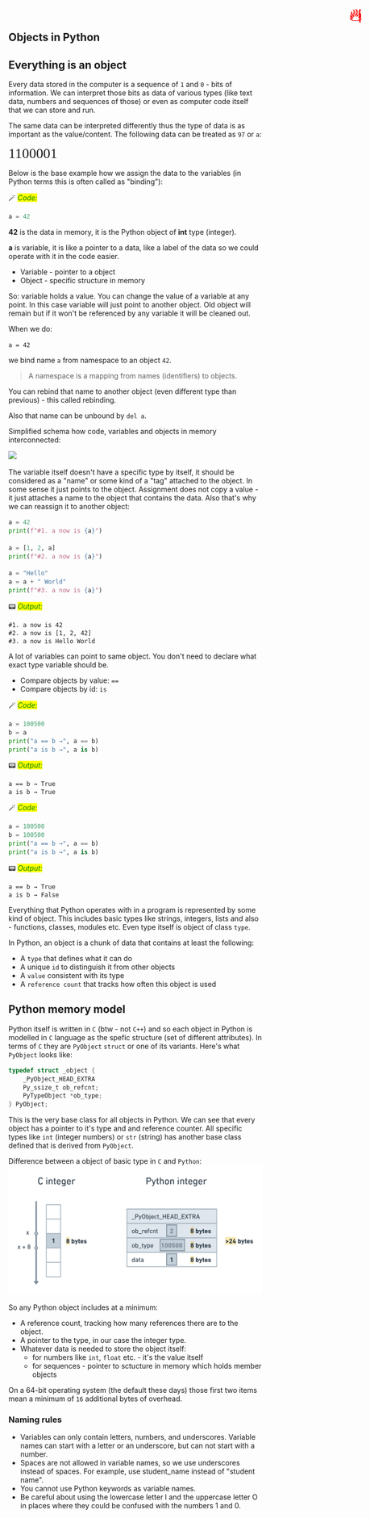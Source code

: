 ## Objects in Python

## Everything is an object

<span title="This is important" style="position: absolute; top: 25px; right: 30px; font-size: 250%; color:red">ℹ️</span>

Every data stored in the computer is a sequence of `1` and `0` - bits of information. We can interpret those bits as data of various types (like text data, numbers and sequences of those) or even as computer code itself that we can store and run. 

The same data can be interpreted differently thus the type of data is as important as the value/content. The following data can be treated as `97` or `a`:

<span style="font-family: Consolas; font-size: 200%">1100001</span>

Below is the base example how we assign the data to the variables (in Python terms this is often called as "binding"):


🪄 _<mark style="color:green;">Code:</mark>_

```python
a = 42
```

**42** is the data in memory, it is the Python object of **int** type (integer).

**a** is variable, it is like a pointer to a data, like a label of the data so we could operate with it in the code easier.

* Variable - pointer to a object
* Object - specific structure in memory

So: variable holds a value. You can change the value of a variable at any point. In this case variable will just point to another object. Old object will remain but if it won't be referenced by any variable it will be cleaned out.

When we do:

```a = 42``` 

we bind name ```a``` from namespace to an object ```42```. 

> A namespace is a mapping from names (identifiers) to objects. 

You can rebind that name to another object (even different type than previous) - this called rebinding. 

Also that name can be unbound by ```del a```. 

<span title="This is important" style="position: absolute; top: 25px; right: 30px; font-size: 250%; color:red">ℹ️</span>

Simplified schema how code, variables and objects in memory interconnected:

<img src="../images/tr_01_05.png">

The variable itself doesn't have a specific type by itself, it should be considered as a "name" or some kind of a "tag" attached to the object. In some sense it just points  to the object. Assignment does not copy a value - it just attaches a name to the object that contains the data. Also that's why we can reassign it to another object:


```python
a = 42
print(f"#1. a now is {a}")

a = [1, 2, a]
print(f"#2. a now is {a}")

a = "Hello"
a = a + " World"
print(f"#3. a now is {a}")
```

📟 _<mark style="color:green;">Output:</mark>_

    #1. a now is 42
    #2. a now is [1, 2, 42]
    #3. a now is Hello World


A lot of variables can point to same object. You don't need to declare what exact type variable should be.

* Compare objects by value: ```==```
* Compare objects by id: ```is```


🪄 _<mark style="color:green;">Code:</mark>_

```python
a = 100500
b = a
print("a == b →", a == b)
print("a is b →", a is b)
```

📟 _<mark style="color:green;">Output:</mark>_

    a == b → True
    a is b → True



🪄 _<mark style="color:green;">Code:</mark>_

```python
a = 100500
b = 100500
print("a == b →", a == b)
print("a is b →", a is b)
```

📟 _<mark style="color:green;">Output:</mark>_

    a == b → True
    a is b → False


<span title="Advanced topic" style="position: absolute; top: 25px; right: 30px; font-size: 250%; color:red">🔥</span>

Everything that Python operates with in a program is represented by some kind of object. This includes basic types like strings, integers, lists and also - functions, classes, modules etc. Even type itself is object of class `type`.

In Python, an object is a chunk of data that contains at least the following:
* A `type` that defines what it can do
* A unique `id` to distinguish it from other objects
* A `value` consistent with its type
* A `reference count` that tracks how often this object is used

## Python memory model

<span title="Advanced topic" style="position: absolute; top: 25px; right: 30px; font-size: 250%; color:red;">🔥</span>

Python itself is written in `C` (btw - not `C++`) and so each object in Python is modelled in `C` language as the spefic structure (set of different attributes). In terms of `C` they are `PyObject` `struct` or one of its variants. Here's what `PyObject` looks like:

```c
typedef struct _object {
    _PyObject_HEAD_EXTRA
    Py_ssize_t ob_refcnt;
    PyTypeObject *ob_type;
} PyObject;
```

This is the very base class for all objects in Python. We can see that every object has a pointer to it's type and and reference counter. All specific types like `int` (integer numbers) or `str` (string) has another base class defined that is derived from `PyObject`. 


<span title="Advanced topic" style="position: absolute; top: 25px; right: 30px; font-size: 250%; color:red">🔥</span>

Difference between a object of basic type in `C` and `Python`:
<img src="../images/tr_01_02_new.png"/>

So any Python object includes at a minimum:

* A reference count, tracking how many references there are to the object.
* A pointer to the type, in our case the integer type.
* Whatever data is needed to store the object itself:
    * for numbers like `int`, `float` etc. - it's the value itself
    * for sequences - pointer to sctucture in memory which holds member objects

On a 64-bit operating system (the default these days) those first two items mean a minimum of `16` additional bytes of overhead. 

### Naming rules

* Variables can only contain letters, numbers, and underscores. Variable names can start with a letter or an underscore, but can not start with a number.
* Spaces are not allowed in variable names, so we use underscores instead of spaces. For example, use student_name instead of "student name".
* You cannot use Python keywords as variable names.
* Be careful about using the lowercase letter l and the uppercase letter O in places where they could be confused with the numbers 1 and 0.